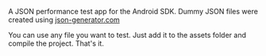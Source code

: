 A JSON performance test app for the Android SDK. Dummy JSON files were created using
[json-generator.com](https://www.json-generator.com/)

You can use any file you want to test. Just
add it to the assets folder and compile the project. That's it.